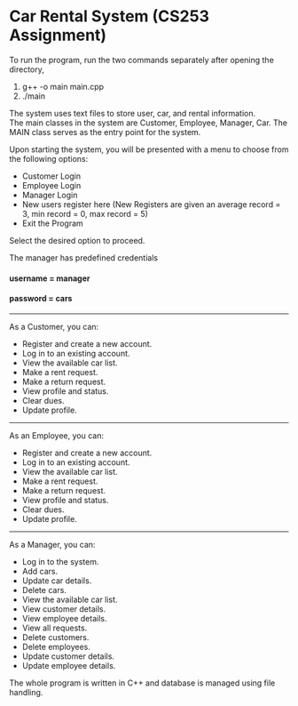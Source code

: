 # Car Rental System (CS253 Assignment)

To run the program, run the two commands separately after opening the directory,

1) g++ -o main main.cpp
2) ./main


The system uses text files to store user, car, and rental information. <br> The main classes in the system are Customer, Employee, Manager, Car. The MAIN class serves as the entry point for the system.

Upon starting the system, you will be presented with a menu to choose from the following options:

* Customer Login
* Employee Login
* Manager Login
* New users register here (New Registers are given an average record = 3, min record = 0, max record = 5)
* Exit the Program

Select the desired option to proceed.

The manager has predefined credentials
#### username = manager 
#### password = cars

---
As a Customer, you can:

 * Register and create a new account.
 * Log in to an existing account.
 * View the available car list.
 * Make a rent request.
 * Make a return request.
 * View profile and status.
 * Clear dues.
 * Update profile.

---
As an Employee, you can:

* Register and create a new account.
* Log in to an existing account.
* View the available car list.
* Make a rent request.
* Make a return request.
* View profile and status.
* Clear dues.
* Update profile.

---
As a Manager, you can:

* Log in to the system.
* Add cars.
* Update car details.
* Delete cars.
* View the available car list.
* View customer details.
* View employee details.
* View all requests.
* Delete customers.
* Delete employees.
* Update customer details.
* Update employee details.

The whole program is written in C++ and database is managed using file handling.
